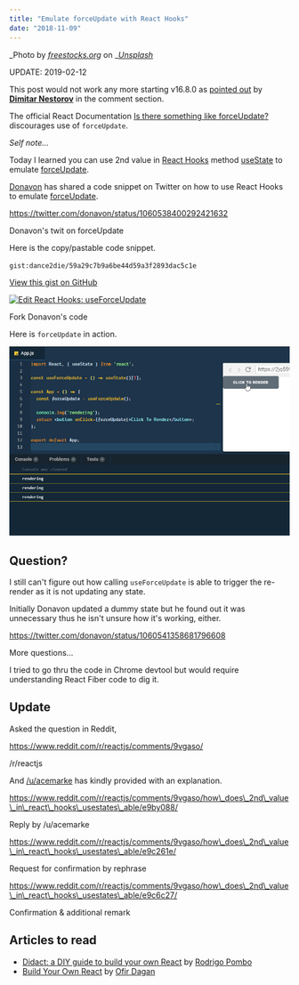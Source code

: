 ```yaml
---
title: "Emulate forceUpdate with React Hooks"
date: "2018-11-09"
---
```


_Photo by _[_freestocks.org_](https://unsplash.com/photos/CH6-cfiY2Yo?utm_source=unsplash&utm_medium=referral&utm_content=creditCopyText)_ on _[_Unsplash_](https://unsplash.com/search/photos/force?utm_source=unsplash&utm_medium=referral&utm_content=creditCopyText)

 UPDATE: 2019-02-12 

This post would not work any more starting v16.8.0 as [pointed out](https://www.slightedgecoder.com/2018/11/08/emulate-forceupdate-with-react-hooks/?preview_id=1931&preview_nonce=5e2a9a7f1b&preview=true&_thumbnail_id=1949#comment-4333911452) by **[Dimitar Nestorov](https://disqus.com/by/dimitarnestorov/)** in the comment section.

The official React Documentation [Is there something like forceUpdate?](https://reactjs.org/docs/hooks-faq.html#is-there-something-like-forceupdate) discourages use of `forceUpdate`.

_Self note..._

Today I learned you can use 2nd value in [React Hooks](https://reactjs.org/hooks) method [useState](https://reactjs.org/docs/hooks-reference.html#usestate) to emulate [forceUpdate](https://reactjs.org/docs/react-component.html#forceupdate).

[Donavon](https://twitter.com/donavon/) has shared a code snippet on Twitter on how to use React Hooks to emulate [forceUpdate](https://reactjs.org/docs/react-component.html#forceupdate).

https://twitter.com/donavon/status/1060538400292421632

Donavon's twit on forceUpdate

Here is the copy/pastable code snippet.

``gist:dance2die/59a29c7b9a6be44d59a3f2893dac5c1e``

<a href="https://gist.github.com/dance2die/59a29c7b9a6be44d59a3f2893dac5c1e">View this gist on GitHub</a>

[![Edit React Hooks: useForceUpdate](https://codesandbox.io/static/img/play-codesandbox.svg)](https://codesandbox.io/s/2jq559vq3r)

Fork Donavon's code

Here is `forceUpdate` in action.

![](./images/2018-11-08_20-22-44.gif)

## Question?

I still can't figure out how calling `useForceUpdate` is able to trigger the re-render as it is not updating any state.

Initially Donavon updated a dummy state but he found out it was unnecessary thus he isn't unsure how it's working, either.

https://twitter.com/donavon/status/1060541358681796608

More questions...

I tried to go thru the code in Chrome devtool but would require understanding React Fiber code to dig it.

##  Update 

Asked the question in Reddit, 

https://www.reddit.com/r/reactjs/comments/9vgaso/

/r/reactjs

And [/u/acemarke](https://www.reddit.com/u/acemarke) has kindly provided with an explanation.

https://www.reddit.com/r/reactjs/comments/9vgaso/how\_does\_2nd\_value\_in\_react\_hooks\_usestates\_able/e9by088/

Reply by /u/acemarke

https://www.reddit.com/r/reactjs/comments/9vgaso/how\_does\_2nd\_value\_in\_react\_hooks\_usestates\_able/e9c261e/

Request for confirmation by rephrase

https://www.reddit.com/r/reactjs/comments/9vgaso/how\_does\_2nd\_value\_in\_react\_hooks\_usestates\_able/e9c6c27/

Confirmation & additional remark

## Articles to read

- [Didact: a DIY guide to build your own React](https://engineering.hexacta.com/didact-learning-how-react-works-by-building-it-from-scratch-51007984e5c5) by [Rodrigo Pombo](https://engineering.hexacta.com/@pomber?source=post_header_lockup)
- [Build Your Own React](https://hackernoon.com/build-your-own-react-48edb8ed350d) by [Ofir Dagan](https://hackernoon.com/@ofirdagan?source=post_header_lockup)
